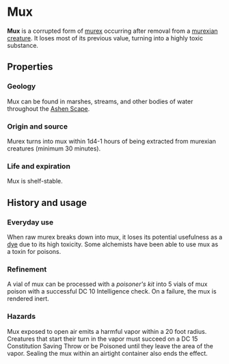 # Mux

**Mux** is a corrupted form of [murex](murex.md) occurring after removal from a [murexian creature](../../ch-6-mote-bestiary/murexian-creature.md). It loses most of its previous value, turning into a highly toxic substance.

## Properties

### Geology

Mux can be found in marshes, streams, and other bodies of water throughout the [Ashen Scape](../../ch-1-welcome-to-mote/esterfell/lenya/ashen-scape.md).

### Origin and source

Murex turns into mux within 1d4-1 hours of being extracted from murexian creatures (minimum 30 minutes).

### Life and expiration

Mux is shelf-stable.

## History and usage

### Everyday use

When raw murex breaks down into mux, it loses its potential usefulness as a [dye](murexian-dye.md) due to its high toxicity. Some alchemists have been able to use mux as a toxin for poisons.

### Refinement

A vial of mux can be processed with a _poisoner's kit_ into 5 vials of mux poison with a successful DC 10 Intelligence check. On a failure, the mux is rendered inert.

### Hazards

Mux exposed to open air emits a harmful vapor within a 20 foot radius. Creatures that start their turn in the vapor must succeed on a DC 15 Constitution Saving Throw or be Poisoned until they leave the area of the vapor. Sealing the mux within an airtight container also ends the effect.

